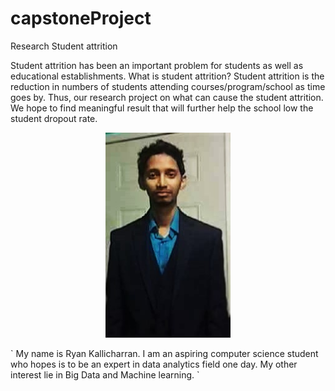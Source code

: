 # capstoneProject
Research Student attrition
<p align-"center">
Student attrition has been an important problem for students as well as educational establishments. What is student attrition? Student attrition is the reduction in numbers of students attending courses/program/school as time goes by. Thus, our research project on what can cause the student attrition. We hope to find meaningful result that will further help the school low the student dropout rate.
</p>


<p align="center">
  <img src="https://github.com/ryankall/capstoneProject/blob/master/file_thumb.jpg" width="200"/>
</p>
`
My name is Ryan Kallicharran. I am an aspiring 
computer science student who hopes is to be an 
expert in data analytics field one day. My other 
interest lie in Big Data and Machine learning. 
`


